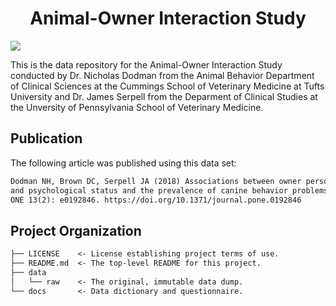 <h1 align="center">Animal-Owner Interaction Study</h1>

<p align="left">
    <a href="LICENSE" alt="License">
        <img src="https://img.shields.io/github/license/iandinwoodie/aoi-study" /></a>
</p>

This is the data repository for the Animal-Owner Interaction Study conducted by
Dr. Nicholas Dodman from the Animal Behavior Department of Clinical Sciences at
the Cummings School of Veterinary Medicine at Tufts University and Dr. James
Serpell from the Deparment of Clinical Studies at the Unversity of Pennsylvania
School of Veterinary Medicine.

## Publication

The following article was published using this data set:

```txt
Dodman NH, Brown DC, Serpell JA (2018) Associations between owner personality
and psychological status and the prevalence of canine behavior problems. PLOS
ONE 13(2): e0192846. https://doi.org/10.1371/journal.pone.0192846
```

## Project Organization

```txt
├── LICENSE    <- License establishing project terms of use.
├── README.md  <- The top-level README for this project.
├── data
│   └── raw    <- The original, immutable data dump.
└── docs       <- Data dictionary and questionnaire.
```
